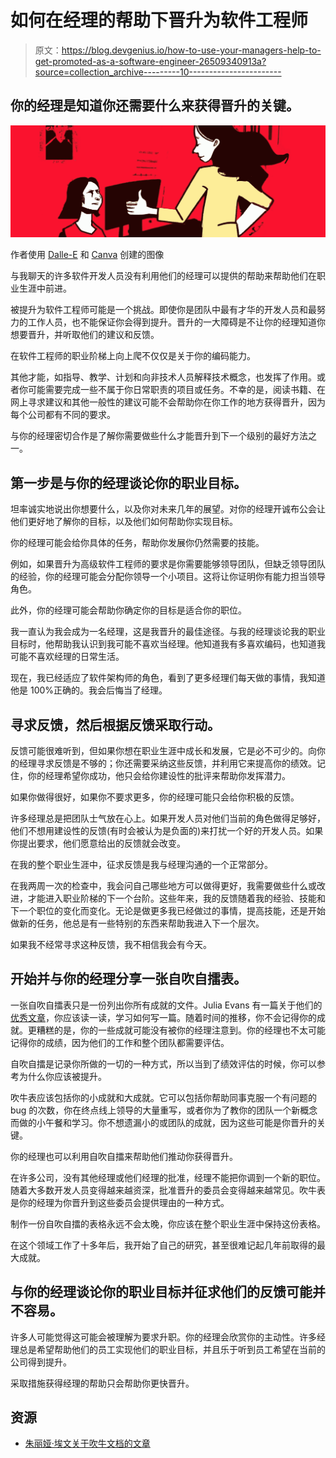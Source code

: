 # 如何在经理的帮助下晋升为软件工程师

> 原文：<https://blog.devgenius.io/how-to-use-your-managers-help-to-get-promoted-as-a-software-engineer-26509340913a?source=collection_archive---------10----------------------->

## 你的经理是知道你还需要什么来获得晋升的关键。

![](img/cf0f193c24c0cd3c60908a67f05794de.png)

作者使用 [Dalle-E](https://openai.com/dall-e-2/) 和 [Canva](https://www.canva.com/) 创建的图像

与我聊天的许多软件开发人员没有利用他们的经理可以提供的帮助来帮助他们在职业生涯中前进。

被提升为软件工程师可能是一个挑战。即使你是团队中最有才华的开发人员和最努力的工作人员，也不能保证你会得到提升。晋升的一大障碍是不让你的经理知道你想要晋升，并听取他们的建议和反馈。

在软件工程师的职业阶梯上向上爬不仅仅是关于你的编码能力。

其他才能，如指导、教学、计划和向非技术人员解释技术概念，也发挥了作用。或者你可能需要完成一些不属于你日常职责的项目或任务。不幸的是，阅读书籍、在网上寻求建议和其他一般性的建议可能不会帮助你在你工作的地方获得晋升，因为每个公司都有不同的要求。

与你的经理密切合作是了解你需要做些什么才能晋升到下一个级别的最好方法之一。

## 第一步是与你的经理谈论你的职业目标。

坦率诚实地说出你想要什么，以及你对未来几年的展望。对你的经理开诚布公会让他们更好地了解你的目标，以及他们如何帮助你实现目标。

你的经理可能会给你具体的任务，帮助你发展你仍然需要的技能。

例如，如果晋升为高级软件工程师的要求是你需要能够领导团队，但缺乏领导团队的经验，你的经理可能会分配你领导一个小项目。这将让你证明你有能力担当领导角色。

此外，你的经理可能会帮助你确定你的目标是适合你的职位。

我一直认为我会成为一名经理，这是我晋升的最佳途径。与我的经理谈论我的职业目标时，他帮助我认识到我可能不喜欢当经理。他知道我有多喜欢编码，也知道我可能不喜欢经理的日常生活。

现在，我已经适应了软件架构师的角色，看到了更多经理们每天做的事情，我知道他是 100%正确的。我会后悔当了经理。

## **寻求反馈，然后根据反馈采取行动。**

反馈可能很难听到，但如果你想在职业生涯中成长和发展，它是必不可少的。向你的经理寻求反馈是不够的；你还需要采纳这些反馈，并利用它来提高你的绩效。记住，你的经理希望你成功，他只会给你建设性的批评来帮助你发挥潜力。

如果你做得很好，如果你不要求更多，你的经理可能只会给你积极的反馈。

许多经理总是把团队士气放在心上。如果开发人员对他们当前的角色做得足够好，他们不想用建设性的反馈(有时会被认为是负面的)来打扰一个好的开发人员。如果你提出要求，他们愿意给出的反馈就会改变。

在我的整个职业生涯中，征求反馈是我与经理沟通的一个正常部分。

在我两周一次的检查中，我会问自己哪些地方可以做得更好，我需要做些什么或改进，才能进入职业阶梯的下一个台阶。这些年来，我的反馈随着我的经验、技能和下一个职位的变化而变化。无论是做更多我已经做过的事情，提高技能，还是开始做新的任务，他总是有一些特别的东西来帮助我进入下一个层次。

如果我不经常寻求这种反馈，我不相信我会有今天。

## 开始并与你的经理分享一张自吹自擂表。

一张自吹自擂表只是一份列出你所有成就的文件。Julia Evans 有一篇关于他们的[优秀文章](https://jvns.ca/blog/brag-documents/)，你应该读一读，学习如何写一篇。随着时间的推移，你不会记得你的成就。更糟糕的是，你的一些成就可能没有被你的经理注意到。你的经理也不太可能记得你的成绩，因为他们的工作和整个团队都需要评估。

自吹自擂是记录你所做的一切的一种方式，所以当到了绩效评估的时候，你可以参考为什么你应该被提升。

吹牛表应该包括你的小成就和大成就。它可以包括你帮助同事克服一个有问题的 bug 的次数，你在终点线上领导的大量重写，或者你为了教你的团队一个新概念而做的小午餐和学习。你不想遗漏小的或团队的成就，因为这些可能是你晋升的关键。

你的经理也可以利用自吹自擂来帮助他们推动你获得晋升。

在许多公司，没有其他经理或他们经理的批准，经理不能把你调到一个新的职位。随着大多数开发人员变得越来越资深，批准晋升的委员会变得越来越常见。吹牛表是你的经理为你晋升到这些委员会提供理由的一种方式。

制作一份自吹自擂的表格永远不会太晚，你应该在整个职业生涯中保持这份表格。

在这个领域工作了十多年后，我开始了自己的研究，甚至很难记起几年前取得的最大成就。

## 与你的经理谈论你的职业目标并征求他们的反馈可能并不容易。

许多人可能觉得这可能会被理解为要求升职。你的经理会欣赏你的主动性。许多经理总是希望帮助他们的员工实现他们的职业目标，并且乐于听到员工希望在当前的公司得到提升。

采取措施获得经理的帮助只会帮助你更快晋升。

## 资源

*   [朱丽娅·埃文关于吹牛文档的文章](https://jvns.ca/blog/brag-documents/)